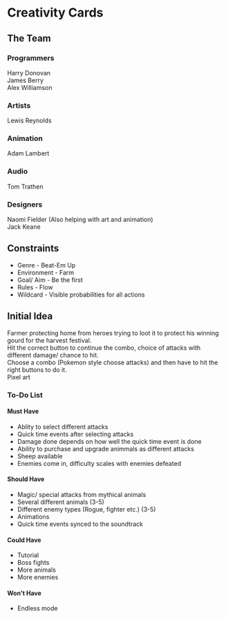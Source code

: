 # Creativity Cards

## The Team

### Programmers
Harry Donovan\
James Berry\
Alex Williamson

### Artists
Lewis Reynolds

### Animation
Adam Lambert

### Audio
Tom Trathen

### Designers
Naomi Fielder (Also helping with art and animation)\
Jack Keane


## Constraints
* Genre - Beat-Em Up
* Environment - Farm
* Goal/ Aim - Be the first
* Rules - Flow
* Wildcard - Visible probabilities for all actions

## Initial Idea

Farmer protecting home from heroes trying to loot it to protect his winning gourd for the harvest festival.\
Hit the correct button to continue the combo, choice of attacks with different damage/ chance to hit.\
Choose a combo (Pokemon style choose attacks) and then have to hit the right buttons to do it.\
Pixel art

### To-Do List
#### Must Have
* Ablity to select different attacks
* Quick time events after selecting attacks
* Damage done depends on how well the quick time event is done 
* Ability to purchase and upgrade animmals as different attacks
* Sheep available
* Enemies come in, difficulty scales with enemies defeated

#### Should Have
* Magic/ special attacks from mythical animals
* Several different animals (3-5)
* Different enemy types (Rogue, fighter etc.) (3-5)
* Animations
* Quick time events synced to the soundtrack

#### Could Have
* Tutorial
* Boss fights
* More animals
* More enemies

#### Won't Have
* Endless mode
